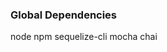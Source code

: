 ### Global Dependencies
node
npm
sequelize-cli
mocha
chai

``` npm install -g sequelize-cli mocha chai